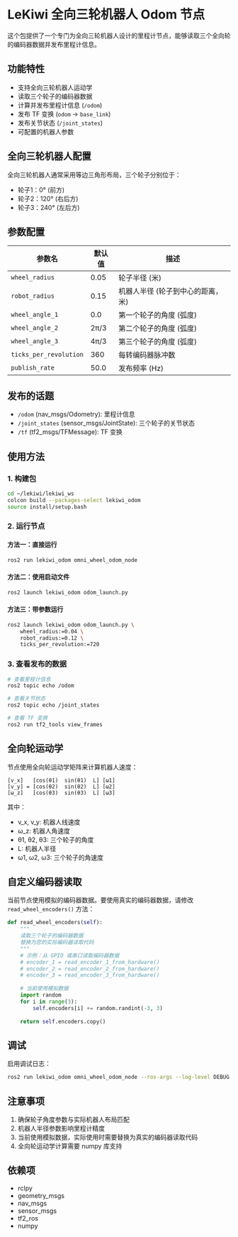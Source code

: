 # LeKiwi 全向三轮机器人 Odom 节点

这个包提供了一个专门为全向三轮机器人设计的里程计节点，能够读取三个全向轮的编码器数据并发布里程计信息。

## 功能特性

- 支持全向三轮机器人运动学
- 读取三个轮子的编码器数据
- 计算并发布里程计信息 (`/odom`)
- 发布 TF 变换 (`odom` → `base_link`)
- 发布关节状态 (`/joint_states`)
- 可配置的机器人参数

## 全向三轮机器人配置

全向三轮机器人通常采用等边三角形布局，三个轮子分别位于：
- 轮子1：0° (前方)
- 轮子2：120° (右后方)
- 轮子3：240° (左后方)

## 参数配置

| 参数名 | 默认值 | 描述 |
|--------|--------|------|
| `wheel_radius` | 0.05 | 轮子半径 (米) |
| `robot_radius` | 0.15 | 机器人半径 (轮子到中心的距离，米) |
| `wheel_angle_1` | 0.0 | 第一个轮子的角度 (弧度) |
| `wheel_angle_2` | 2π/3 | 第二个轮子的角度 (弧度) |
| `wheel_angle_3` | 4π/3 | 第三个轮子的角度 (弧度) |
| `ticks_per_revolution` | 360 | 每转编码器脉冲数 |
| `publish_rate` | 50.0 | 发布频率 (Hz) |

## 发布的话题

- `/odom` (nav_msgs/Odometry): 里程计信息
- `/joint_states` (sensor_msgs/JointState): 三个轮子的关节状态
- `/tf` (tf2_msgs/TFMessage): TF 变换

## 使用方法

### 1. 构建包

```bash
cd ~/lekiwi/lekiwi_ws
colcon build --packages-select lekiwi_odom
source install/setup.bash
```

### 2. 运行节点

#### 方法一：直接运行
```bash
ros2 run lekiwi_odom omni_wheel_odom_node
```

#### 方法二：使用启动文件
```bash
ros2 launch lekiwi_odom odom_launch.py
```

#### 方法三：带参数运行
```bash
ros2 launch lekiwi_odom odom_launch.py \
    wheel_radius:=0.04 \
    robot_radius:=0.12 \
    ticks_per_revolution:=720
```

### 3. 查看发布的数据

```bash
# 查看里程计信息
ros2 topic echo /odom

# 查看关节状态
ros2 topic echo /joint_states

# 查看 TF 变换
ros2 run tf2_tools view_frames
```

## 全向轮运动学

节点使用全向轮运动学矩阵来计算机器人速度：

```
[v_x]   [cos(θ1)  sin(θ1)  L] [ω1]
[v_y] = [cos(θ2)  sin(θ2)  L] [ω2]
[ω_z]   [cos(θ3)  sin(θ3)  L] [ω3]
```

其中：
- v_x, v_y: 机器人线速度
- ω_z: 机器人角速度
- θ1, θ2, θ3: 三个轮子的角度
- L: 机器人半径
- ω1, ω2, ω3: 三个轮子的角速度

## 自定义编码器读取

当前节点使用模拟的编码器数据。要使用真实的编码器数据，请修改 `read_wheel_encoders()` 方法：

```python
def read_wheel_encoders(self):
    """
    读取三个轮子的编码器数据
    替换为您的实际编码器读取代码
    """
    # 示例：从 GPIO 或串口读取编码器数据
    # encoder_1 = read_encoder_1_from_hardware()
    # encoder_2 = read_encoder_2_from_hardware()
    # encoder_3 = read_encoder_3_from_hardware()
    
    # 当前使用模拟数据
    import random
    for i in range(3):
        self.encoders[i] += random.randint(-3, 3)
    
    return self.encoders.copy()
```

## 调试

启用调试日志：
```bash
ros2 run lekiwi_odom omni_wheel_odom_node --ros-args --log-level DEBUG
```

## 注意事项

1. 确保轮子角度参数与实际机器人布局匹配
2. 机器人半径参数影响里程计精度
3. 当前使用模拟数据，实际使用时需要替换为真实的编码器读取代码
4. 全向轮运动学计算需要 numpy 库支持

## 依赖项

- rclpy
- geometry_msgs
- nav_msgs
- sensor_msgs
- tf2_ros
- numpy 